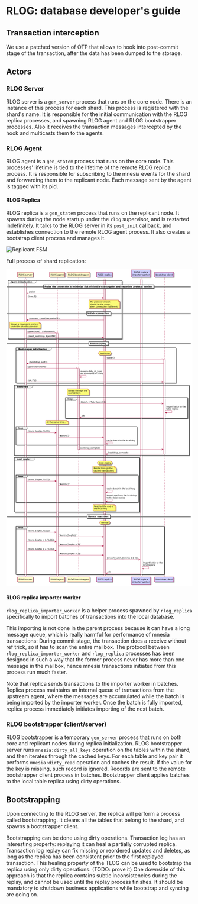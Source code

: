 # RLOG: database developer's guide

## Transaction interception

We use a patched version of OTP that allows to hook into post-commit stage of the transaction, after the data has been dumped to the storage.

## Actors

### RLOG Server

RLOG server is a `gen_server` process that runs on the core node.
There is an instance of this process for each shard.
This process is registered with the shard's name.
It is responsible for the initial communication with the RLOG replica processes, and spawning RLOG agent and RLOG bootstrapper processes.
Also it receives the transaction messages intercepted by the hook and multicasts them to the agents.

### RLOG Agent

RLOG agent is a `gen_statem` process that runs on the core node.
This processes' lifetime is tied to the lifetime of the remote RLOG replica process.
It is responsible for subscribing to the mnesia events for the shard and forwarding them to the replicant node.
Each message sent by the agent is tagged with its pid.

#### RLOG Replica

RLOG replica is a `gen_statem` process that runs on the replicant node.
It spawns during the node startup under the `rlog` supervisor, and is restarted indefinitely.
It talks to the RLOG server in its `post_init` callback, and establishes connection to the remote RLOG agent process.
It also creates a bootstrap client process and manages it.

![Replicant FSM](replicant-fsm.png)

Full process of shard replication:

![Replication MSC](replication-msc.png)

#### RLOG replica importer worker

`rlog_replica_importer_worker` is a helper process spawned by `rlog_replica` specifically to import batches of transactions into the local database.

This importing is not done in the parent process because it can have a long message queue, which is really harmful for performance of mnesia transactions:
During commit stage, the transaction does a receive without ref trick, so it has to scan the entire mailbox.
The protocol between `rlog_replica_importer_worker` and `rlog_replica` processes has been designed in such a way that the former process never has more than one message in the mailbox, hence mnesia transactions initiated from this process run much faster.

Note that replica sends transactions to the importer worker in batches.
Replica process maintains an internal queue of transactions from the upstream agent, where the messages are accumulated while the batch is being imported by the importer worker.
Once the batch is fully imported, replica process immediately initiates importing of the next batch.

### RLOG bootstrapper (client/server)

RLOG bootstrapper is a temporary `gen_server` process that runs on both core and replicant nodes during replica initialization.
RLOG bootstrapper server runs `mnesia:dirty_all_keys` operation on the tables within the shard, and then iterates through the cached keys.
For each table and key pair it performs `mnesia:dirty_read` operation and caches the result.
If the value for the key is missing, such record is ignored.
Records are sent to the remote bootstrapper client process in batches.
Bootstrapper client applies batches to the local table replica using dirty operations.

## Bootstrapping

Upon connecting to the RLOG server, the replica will perform a process called bootstrapping.
It cleans all the tables that belong to the shard, and spawns a bootstrapper client.

Bootstrapping can be done using dirty operations.
Transaction log has an interesting property: replaying it can heal a partially corrupted replica.
Transaction log replay can fix missing or reordered updates and deletes, as long as the replica has been consistent prior to the first replayed transaction.
This healing property of the TLOG can be used to bootstrap the replica using only dirty operations. (TODO: prove it)
One downside of this approach is that the replica contains subtle inconsistencies during the replay, and cannot be used until the replay process finishes.
It should be mandatory to shutdown business applications while bootstrap and syncing are going on.
